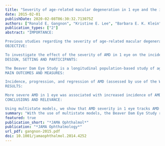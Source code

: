 ```yaml
---
title: "Severity of age-related macular degeneration in 1 eye and the incidence and progression of age-related macular degeneration in the fellow eye: the Beaver Dam Eye Study"
date: 2015-02-01
publishDate: 2020-02-08T06:30:32.713075Z
authors: ["Ronald E. Gangnon", "Kristine E. Lee", "Barbara E. K. Klein", "Sudha K. Iyengar", "Theru A. Sivakumaran", "Ronald Klein"]
publication_types: ["2"]
abstract: "IMPORTANCE:

Previous studies regarding the severity of age-related macular degeneration (AMD) in 1 eye and its prognostic implications for the fellow eye have focused on the incidence of neovascular AMD in the fellow eye of participants with neovascular AMD in the other eye. It is unclear to what extent the severity of AMD in 1 eye affects the incidence, progression, and regression of AMD in its fellow eye across the entire range of AMD severity.
OBJECTIVE:

To investigate the effect of the severity of AMD in 1 eye on the incidence, progression, and regression of AMD in the fellow eye.
DESIGN, SETTING AND PARTICIPANTS:

The Beaver Dam Eye Study is a longitudinal population-based study of age-related eye diseases conducted in the city and township of Beaver Dam, Wisconsin. Examinations were performed every 5 years over a 20-year period (from the baseline examination in 1988-1990 to 2008-2010). Study participants (n = 4379) were 43 to 86 years of age at the baseline examination. At baseline and in up to 4 subsequent examinations, retinal photographs were taken.
MAIN OUTCOMES AND MEASURES:

Incidence, progression, and regression of AMD (assessed by use of the Wisconsin Age-Related Maculopathy Grading System on retinal photographs and adjusted for age, sex, and the Y402H polymorphism in the complement factor H gene on chromosome 1q) and mortality.
RESULTS:

More severe AMD in 1 eye was associated with increased incidence of AMD and accelerated progression in its fellow eye (levels 1-2: hazard ratio [HR], 4.90 [95% CI, 4.26-5.63]; levels 2-3: HR, 2.09 [95% CI, 1.42-3.06]; levels 3-4: HR, 2.38 [95% CI, 1.74-3.25]; levels 4-5: HR, 2.46 [95% CI, 1.65-3.66]). Less severe AMD in 1 eye was associated with less progression of AMD in its fellow eye (levels 2-3: HR, 0.42 [95% CI, 0.33-0.55]; levels 3-4: HR, 0.50 [95% CI, 0.34-0.83]). We estimate that 51% of participants who develop any AMD always maintain AMD severity states within 1 step of each other between eyes; 90% of participants stay within 2 steps.
CONCLUSIONS AND RELEVANCE:

Using multistate models, we show that AMD severity in 1 eye tracks AMD severity in its fellow eye."
summary: "With the use of multistate models, the Beaver Dam Eye Study reports that the severity of age-related macular degeneration in 1 eye tracks the severity of age-related macular degeneration in its fellow eye."
featured: true
publication_short: "*JAMA Ophthalmol*"
publication: "*JAMA Ophthalmology*"
url_pdf: gangnon-2015.pdf
doi: 10.1001/jamaophthalmol.2014.4252
---
```


